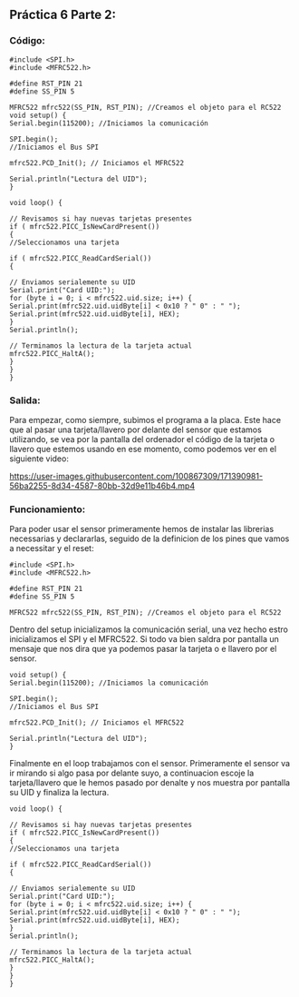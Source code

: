 ## Práctica 6 Parte 2:

### Código:
```
#include <SPI.h>
#include <MFRC522.h>

#define RST_PIN 21
#define SS_PIN 5

MFRC522 mfrc522(SS_PIN, RST_PIN); //Creamos el objeto para el RC522
void setup() {
Serial.begin(115200); //Iniciamos la comunicación

SPI.begin();
//Iniciamos el Bus SPI

mfrc522.PCD_Init(); // Iniciamos el MFRC522

Serial.println("Lectura del UID");
}

void loop() {

// Revisamos si hay nuevas tarjetas presentes
if ( mfrc522.PICC_IsNewCardPresent())
{
//Seleccionamos una tarjeta

if ( mfrc522.PICC_ReadCardSerial())
{

// Enviamos serialemente su UID
Serial.print("Card UID:");
for (byte i = 0; i < mfrc522.uid.size; i++) {
Serial.print(mfrc522.uid.uidByte[i] < 0x10 ? " 0" : " ");
Serial.print(mfrc522.uid.uidByte[i], HEX);
}
Serial.println();

// Terminamos la lectura de la tarjeta actual
mfrc522.PICC_HaltA();
}
}
}
```

### Salida:
Para empezar, como siempre, subimos el programa a la placa. Este hace que al pasar una tarjeta/llavero por delante del sensor que estamos utilizando, se vea por la pantalla del ordenador el código de la tarjeta o llavero que estemos usando en ese momento, como podemos ver en el siguiente video:



https://user-images.githubusercontent.com/100867309/171390981-56ba2255-8d34-4587-80bb-32d9e11b46b4.mp4



### Funcionamiento:
Para poder usar el sensor primeramente hemos de instalar las librerias necessarias y declararlas, seguido de la definicion de los pines que vamos a necessitar y el reset:
```
#include <SPI.h>
#include <MFRC522.h>

#define RST_PIN 21
#define SS_PIN 5

MFRC522 mfrc522(SS_PIN, RST_PIN); //Creamos el objeto para el RC522
```
Dentro del setup inicializamos la comunicación serial, una vez hecho estro inicializamos el SPI y el MFRC522. Si todo va bien saldra por pantalla un mensaje que nos dira que ya podemos pasar la tarjeta o e llavero por el sensor.
```
void setup() {
Serial.begin(115200); //Iniciamos la comunicación

SPI.begin();
//Iniciamos el Bus SPI

mfrc522.PCD_Init(); // Iniciamos el MFRC522

Serial.println("Lectura del UID");
}
```

Finalmente en el loop trabajamos con el sensor. Primeramente el sensor va ir mirando si algo pasa por delante suyo, a continuacion escoje la tarjeta/llavero que le hemos pasado por denalte y nos muestra por pantalla su UID y finaliza la lectura. 

```
void loop() {

// Revisamos si hay nuevas tarjetas presentes
if ( mfrc522.PICC_IsNewCardPresent())
{
//Seleccionamos una tarjeta

if ( mfrc522.PICC_ReadCardSerial())
{

// Enviamos serialemente su UID
Serial.print("Card UID:");
for (byte i = 0; i < mfrc522.uid.size; i++) {
Serial.print(mfrc522.uid.uidByte[i] < 0x10 ? " 0" : " ");
Serial.print(mfrc522.uid.uidByte[i], HEX);
}
Serial.println();

// Terminamos la lectura de la tarjeta actual
mfrc522.PICC_HaltA();
}
}
}
```
